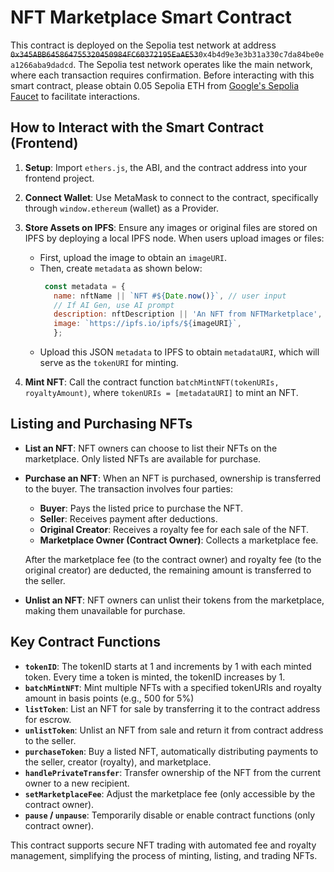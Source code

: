 # NFT Marketplace Smart Contract

This contract is deployed on the Sepolia test network at address ~~`0x345ABB645864755320450984FC60372195EaAE53`~~`0x4b4d9e3e3b31a330c7da84be0ea1266aba9dadcd`. The Sepolia test network operates like the main network, where each transaction requires confirmation. Before interacting with this smart contract, please obtain 0.05 Sepolia ETH from [Google's Sepolia Faucet](https://cloud.google.com/application/web3/faucet/ethereum/sepolia) to facilitate interactions.

## How to Interact with the Smart Contract (Frontend)

1. **Setup**: Import `ethers.js`, the ABI, and the contract address into your frontend project.
2. **Connect Wallet**: Use MetaMask to connect to the contract, specifically through `window.ethereum` (wallet) as a Provider.
3. **Store Assets on IPFS**: Ensure any images or original files are stored on IPFS by deploying a local IPFS node. When users upload images or files:
   - First, upload the image to obtain an `imageURI`.
   - Then, create `metadata` as shown below:
     ```javascript
      const metadata = {
        name: nftName || `NFT #${Date.now()}`, // user input
        // If AI Gen, use AI prompt
        description: nftDescription || 'An NFT from NFTMarketplace', 
        image: `https://ipfs.io/ipfs/${imageURI}`,
        };
     ```
   - Upload this JSON `metadata` to IPFS to obtain `metadataURI`, which will serve as the `tokenURI` for minting.

4. **Mint NFT**: Call the contract function `batchMintNFT(tokenURIs, royaltyAmount)`, where `tokenURIs = [metadataURI]` to mint an NFT.

## Listing and Purchasing NFTs

- **List an NFT**: NFT owners can choose to list their NFTs on the marketplace. Only listed NFTs are available for purchase.
- **Purchase an NFT**: When an NFT is purchased, ownership is transferred to the buyer. The transaction involves four parties:
  - **Buyer**: Pays the listed price to purchase the NFT.
  - **Seller**: Receives payment after deductions.
  - **Original Creator**: Receives a royalty fee for each sale of the NFT.
  - **Marketplace Owner (Contract Owner)**: Collects a marketplace fee.

   After the marketplace fee (to the contract owner) and royalty fee (to the original creator) are deducted, the remaining amount is transferred to the seller.

- **Unlist an NFT**: NFT owners can unlist their tokens from the marketplace, making them unavailable for purchase.

## Key Contract Functions

- **`tokenID`**: The tokenID starts at 1 and increments by 1 with each minted token. Every time a token is minted, the tokenID increases by 1.
- **`batchMintNFT`**: Mint multiple NFTs with a specified tokenURIs and royalty amount in basis points (e.g., 500 for 5%)
- **`listToken`**: List an NFT for sale by transferring it to the contract address for escrow.
- **`unlistToken`**: Unlist an NFT from sale and return it from contract address to the seller.
- **`purchaseToken`**: Buy a listed NFT, automatically distributing payments to the seller, creator (royalty), and marketplace.
- **`handlePrivateTransfer`**: Transfer ownership of the NFT from the current owner to a new recipient.
- **`setMarketplaceFee`**: Adjust the marketplace fee (only accessible by the contract owner).
- **`pause` / `unpause`**: Temporarily disable or enable contract functions (only contract owner).

This contract supports secure NFT trading with automated fee and royalty management, simplifying the process of minting, listing, and trading NFTs.
